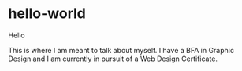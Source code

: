 # hello-world

Hello

This is where I am meant to talk about myself. I have a BFA in Graphic Design and I am 
currently in pursuit of a Web Design Certificate. 
